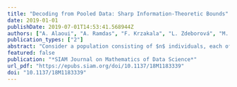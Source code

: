 ```yaml
---
title: "Decoding from Pooled Data: Sharp Information-Theoretic Bounds"
date: 2019-01-01
publishDate: 2019-07-01T14:53:41.568944Z
authors: ["A. Alaoui", "A. Ramdas", "F. Krzakala", "L. Zdeborová", "M. Jordan"]
publication_types: ["2"]
abstract: "Consider a population consisting of $n$ individuals, each of whom has one of $d$ types (e.g., blood types, in which case $d=4$). We are allowed to query this population by specifying a subset of it, and in response we observe a noiseless histogram (a $d$-dimensional vector of counts) of types of the pooled individuals. This measurement model arises in practical situations such as pooling of genetic data and may also be motivated by privacy considerations. We are interested in the number of queries one needs to unambiguously determine the type of each individual. We study this information-theoretic question under the random, dense setting where in each query, a random subset of individuals of size proportional to $n$ is chosen. This makes the problem a particular example of a random constraint satisfaction problem (CSP) with a “planted” solution. We establish upper and lower bounds on the minimum number of queries $m$ such that there is no solution other than the planted one with probability tending to one as $ntoinfty$. The bounds are nearly matching. Our proof relies on the computation of the exact “annealed free energy” of this model in the thermodynamic limit, which corresponds to an exponential rate of decay of the expected number of solutions to this planted CSP. As a by-product of the analysis, we derive an identity of independent interest relating the Gaussian integral over the space of Eulerian flows of a graph to its spanning tree polynomial."
featured: false
publication: "*SIAM Journal on Mathematics of Data Science*"
url_pdf: "https://epubs.siam.org/doi/10.1137/18M1183339"
doi: "10.1137/18M1183339"
---
```


